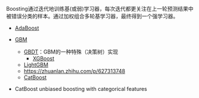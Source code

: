 Boosting通过迭代地训练基(或弱)学习器，每次迭代都更关注在上一轮预测结果中被错误分类的样本。通过加权组合多轮基学习器，最终得到一个强学习器。  

- [AdaBoost](adaboost.md)  
- [GBM](gbm.md)  
    - [GBDT](gbdt.md)：GBM的一种特殊（决策树）实现
        - [XGBoost](xgboost.md)  
    - [LightGBM](lightgbm.md)  
    - https://zhuanlan.zhihu.com/p/627313748  
    - [CatBoost](catboost.md)


- CatBoost unbiased boosting with categorical features